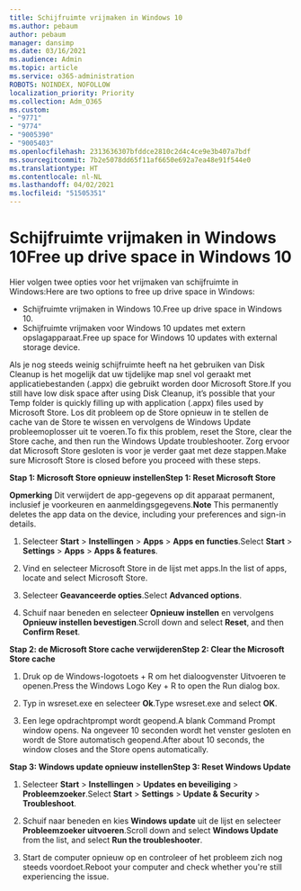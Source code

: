 ```yaml
---
title: Schijfruimte vrijmaken in Windows 10
ms.author: pebaum
author: pebaum
manager: dansimp
ms.date: 03/16/2021
ms.audience: Admin
ms.topic: article
ms.service: o365-administration
ROBOTS: NOINDEX, NOFOLLOW
localization_priority: Priority
ms.collection: Adm_O365
ms.custom:
- "9771"
- "9774"
- "9005390"
- "9005403"
ms.openlocfilehash: 2313636307bfddce2810c2d4c4ce9e3b407a7bdf
ms.sourcegitcommit: 7b2e5078dd65f11af6650e692a7ea48e91f544e0
ms.translationtype: HT
ms.contentlocale: nl-NL
ms.lasthandoff: 04/02/2021
ms.locfileid: "51505351"
---
```

# <a name="free-up-drive-space-in-windows-10"></a><span data-ttu-id="da058-102">Schijfruimte vrijmaken in Windows 10</span><span class="sxs-lookup"><span data-stu-id="da058-102">Free up drive space in Windows 10</span></span>

<span data-ttu-id="da058-103">Hier volgen twee opties voor het vrijmaken van schijfruimte in Windows:</span><span class="sxs-lookup"><span data-stu-id="da058-103">Here are two options to free up drive space in Windows:</span></span>

- <span data-ttu-id="da058-104">Schijfruimte vrijmaken in Windows 10.</span><span class="sxs-lookup"><span data-stu-id="da058-104">Free up drive space in Windows 10.</span></span>
- <span data-ttu-id="da058-105">Schijfruimte vrijmaken voor Windows 10 updates met extern opslagapparaat.</span><span class="sxs-lookup"><span data-stu-id="da058-105">Free up space for Windows 10 updates with external storage device.</span></span>

<span data-ttu-id="da058-106">Als je nog steeds weinig schijfruimte heeft na het gebruiken van Disk Cleanup is het mogelijk dat uw tijdelijke map snel vol geraakt met applicatiebestanden (.appx) die gebruikt worden door Microsoft Store.</span><span class="sxs-lookup"><span data-stu-id="da058-106">If you still have low disk space after using Disk Cleanup, it’s possible that your Temp folder is quickly filling up with application (.appx) files used by Microsoft Store.</span></span> <span data-ttu-id="da058-107">Los dit probleem op de Store opnieuw in te stellen de cache van de Store te wissen en vervolgens de Windows Update probleemoplosser uit te voeren.</span><span class="sxs-lookup"><span data-stu-id="da058-107">To fix this problem, reset the Store, clear the Store cache, and then run the Windows Update troubleshooter.</span></span> <span data-ttu-id="da058-108">Zorg ervoor dat Microsoft Store gesloten is voor je verder gaat met deze stappen.</span><span class="sxs-lookup"><span data-stu-id="da058-108">Make sure Microsoft Store is closed before you proceed with these steps.</span></span>

<span data-ttu-id="da058-109">**Stap 1: Microsoft Store opnieuw instellen**</span><span class="sxs-lookup"><span data-stu-id="da058-109">**Step 1: Reset Microsoft Store**</span></span>

<span data-ttu-id="da058-110">**Opmerking** Dit verwijdert de app-gegevens op dit apparaat permanent, inclusief je voorkeuren en aanmeldingsgegevens.</span><span class="sxs-lookup"><span data-stu-id="da058-110">**Note** This permanently deletes the app data on the device, including your preferences and sign-in details.</span></span>

1. <span data-ttu-id="da058-111">Selecteer **Start** > **Instellingen** > **Apps** > **Apps en functies**.</span><span class="sxs-lookup"><span data-stu-id="da058-111">Select **Start** > **Settings** > **Apps** > **Apps & features**.</span></span>

1. <span data-ttu-id="da058-112">Vind en selecteer Microsoft Store in de lijst met apps.</span><span class="sxs-lookup"><span data-stu-id="da058-112">In the list of apps, locate and select Microsoft Store.</span></span>

1. <span data-ttu-id="da058-113">Selecteer **Geavanceerde opties**.</span><span class="sxs-lookup"><span data-stu-id="da058-113">Select **Advanced options**.</span></span>

1. <span data-ttu-id="da058-114">Schuif naar beneden en selecteer **Opnieuw instellen** en vervolgens **Opnieuw instellen bevestigen**.</span><span class="sxs-lookup"><span data-stu-id="da058-114">Scroll down and select **Reset**, and then **Confirm Reset**.</span></span>

<span data-ttu-id="da058-115">**Stap 2: de Microsoft Store cache verwijderen**</span><span class="sxs-lookup"><span data-stu-id="da058-115">**Step 2: Clear the Microsoft Store cache**</span></span>

1. <span data-ttu-id="da058-116">Druk op de Windows-logotoets + R om het dialoogvenster Uitvoeren te openen.</span><span class="sxs-lookup"><span data-stu-id="da058-116">Press the Windows Logo Key + R to open the Run dialog box.</span></span>

1. <span data-ttu-id="da058-117">Typ in wsreset.exe en selecteer **Ok**.</span><span class="sxs-lookup"><span data-stu-id="da058-117">Type wsreset.exe and select **OK**.</span></span>

1. <span data-ttu-id="da058-118">Een lege opdrachtprompt wordt geopend.</span><span class="sxs-lookup"><span data-stu-id="da058-118">A blank Command Prompt window opens.</span></span> <span data-ttu-id="da058-119">Na ongeveer 10 seconden wordt het venster gesloten en wordt de Store automatisch geopend.</span><span class="sxs-lookup"><span data-stu-id="da058-119">After about 10 seconds, the window closes and the Store opens automatically.</span></span>

<span data-ttu-id="da058-120">**Stap 3: Windows update opnieuw instellen**</span><span class="sxs-lookup"><span data-stu-id="da058-120">**Step 3: Reset Windows Update**</span></span>

1. <span data-ttu-id="da058-121">Selecteer **Start** > **Instellingen** > **Updates en beveiliging** > **Probleemzoeker**.</span><span class="sxs-lookup"><span data-stu-id="da058-121">Select **Start** > **Settings** > **Update & Security** > **Troubleshoot**.</span></span>

1. <span data-ttu-id="da058-122">Schuif naar beneden en kies **Windows update** uit de lijst en selecteer **Probleemzoeker uitvoeren**.</span><span class="sxs-lookup"><span data-stu-id="da058-122">Scroll down and select **Windows Update** from the list, and select **Run the troubleshooter**.</span></span>

1. <span data-ttu-id="da058-123">Start de computer opnieuw op en controleer of het probleem zich nog steeds voordoet.</span><span class="sxs-lookup"><span data-stu-id="da058-123">Reboot your computer and check whether you're still experiencing the issue.</span></span>

